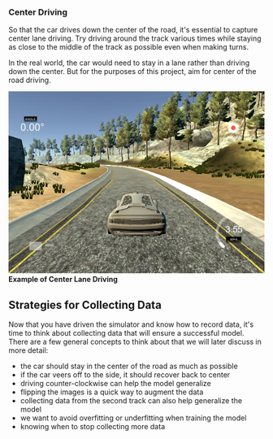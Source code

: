 ### Center Driving

So that the car drives down the center of the road, it's essential to capture center lane driving. Try driving around the track various times while staying as close to the middle of the track as possible even when making turns. 

In the real world, the car would need to stay in a lane rather than driving down the center. But for the purposes of this project, aim for center of the road driving.

![image](../data/L19_6.png)
**Example of Center Lane Driving**

## Strategies for Collecting Data

Now that you have driven the simulator and know how to record data, it's time to think about collecting data that will ensure a successful model. There are a few general concepts to think about that we will later discuss in more detail:

- the car should stay in the center of the road as much as possible
- if the car veers off to the side, it should recover back to center
- driving counter-clockwise can help the model generalize
- flipping the images is a quick way to augment the data
- collecting data from the second track can also help generalize the model 
- we want to avoid overfitting or underfitting when training the model
- knowing when to stop collecting more data

